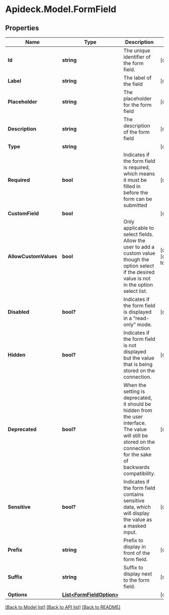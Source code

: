 # Apideck.Model.FormField

## Properties

Name | Type | Description | Notes
------------ | ------------- | ------------- | -------------
**Id** | **string** | The unique identifier of the form field. | [optional] 
**Label** | **string** | The label of the field | [optional] 
**Placeholder** | **string** | The placeholder for the form field | [optional] 
**Description** | **string** | The description of the form field | [optional] 
**Type** | **string** |  | [optional] 
**Required** | **bool** | Indicates if the form field is required, which means it must be filled in before the form can be submitted | [optional] 
**CustomField** | **bool** |  | [optional] 
**AllowCustomValues** | **bool** | Only applicable to select fields. Allow the user to add a custom value though the option select if the desired value is not in the option select list. | [optional] [default to false]
**Disabled** | **bool?** | Indicates if the form field is displayed in a “read-only” mode. | [optional] 
**Hidden** | **bool?** | Indicates if the form field is not displayed but the value that is being stored on the connection. | [optional] 
**Deprecated** | **bool?** | When the setting is deprecated, it should be hidden from the user interface. The value will still be stored on the connection for the sake of backwards compatibility. | [optional] 
**Sensitive** | **bool?** | Indicates if the form field contains sensitive data, which will display the value as a masked input. | [optional] 
**Prefix** | **string** | Prefix to display in front of the form field. | [optional] 
**Suffix** | **string** | Suffix to display next to the form field. | [optional] 
**Options** | [**List&lt;FormFieldOption&gt;**](FormFieldOption.md) |  | [optional] 

[[Back to Model list]](../README.md#documentation-for-models) [[Back to API list]](../README.md#documentation-for-api-endpoints) [[Back to README]](../README.md)

